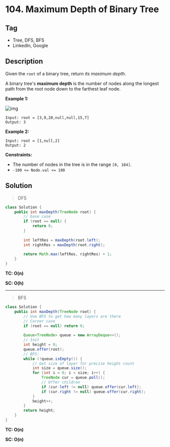 # 104. Maximum Depth of Binary Tree

## Tag

- Tree, DFS, BFS
- LinkedIn, Google

## Description 

Given the `root` of a binary tree, return *its maximum depth*.

A binary tree's **maximum depth** is the number of nodes along the longest path from the root node down to the farthest leaf node.

 

**Example 1:**

![img](https://assets.leetcode.com/uploads/2020/11/26/tmp-tree.jpg)

```
Input: root = [3,9,20,null,null,15,7]
Output: 3
```

**Example 2:**

```
Input: root = [1,null,2]
Output: 2
```

**Constraints:**

- The number of nodes in the tree is in the range `[0, 104]`.
- `-100 <= Node.val <= 100`



## Solution

> DFS

```java
class Solution {
    public int maxDepth(TreeNode root) {
        // base case
        if (root == null) {
            return 0;
        }
        
        int leftRes = maxDepth(root.left);
        int rightRes = maxDepth(root.right);
        
        return Math.max(leftRes, rightRes) + 1;
    }
}
```

**TC: O(n)**

**SC: O(h)**

---

> BFS

```java
class Solution {
    public int maxDepth(TreeNode root) {
        // Use BFS to get how many layers are there
        // Corner case
        if (root == null) return 0;
        
        Queue<TreeNode> queue = new ArrayDeque<>();
        // Init
        int height = 0;
        queue.offer(root);
        // BFS:
        while (!queue.isEmpty()) {
            // Get size of layer for precise height count
            int size = queue.size();
            for (int i = 0; i < size; i++) {
                TreeNode cur = queue.poll();
                // Offer children
                if (cur.left != null) queue.offer(cur.left);
                if (cur.right != null) queue.offer(cur.right);
            }
            height++;
        }
        return height;
    }
}
```

**TC: O(n)**

**SC: O(n)**

